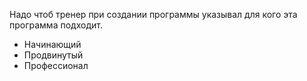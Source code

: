 Надо чтоб тренер при создании программы указывал для кого эта программа подходит.
- Начинающий
- Продвинутый
- Профессионал